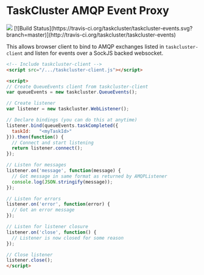 TaskCluster AMQP Event Proxy
============================
<img src="https://tools.taskcluster.net/lib/assets/taskcluster-120.png" />
[![Build Status](https://travis-ci.org/taskcluster/taskcluster-events.svg?branch=master)](http://travis-ci.org/taskcluster/taskcluster-events)

This allows browser client to bind to AMQP exchanges listed in
`taskcluster-client` and listen for events over a SockJS backed websocket.

```html
<!-- Include taskcluster-client -->
<script src="/.../taskcluster-client.js"></script>

<script>
// Create QueueEvents client from taskcluster-client
var queueEvents = new taskcluster.QueueEvents();

// Create listener
var listener = new taskcluster.WebListener();

// Declare bindings (you can do this at anytime)
listener.bind(queueEvents.taskCompleted({
  taskId:   "<myTaskId>"
})).then(function() {
  // Connect and start listening
  return listener.connect();
});

// Listen for messages
listener.on('message', function(message) {
  // Got message in same format as returned by AMQPListener
  console.log(JSON.stringify(message));
});

// Listen for errors
listener.on('error', function(error) {
  // Got an error message
});

// Listen for listener closure
listener.on('close', function() {
  // Listener is now closed for some reason
});

// Close listener
listener.close();
</script>
```

